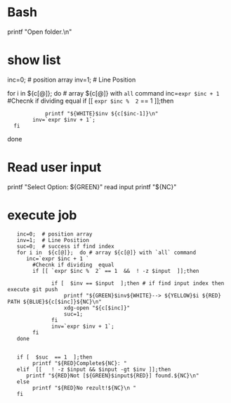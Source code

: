 # Bash #


printf "Open folder.\n"

 # show list

 inc=0;  # position array
 inv=1;  # Line Position

 for i in  ${c[@]};  do # array ${c[@]} with `all` command
    inc=`expr $inc + 1 `
      #Checnk if dividing  equal
      if [[ `expr $inc %  2` == 1  ]];then

                printf "${WHITE}$inv ${c[$inc-1]}\n"
            inv=`expr $inv + 1`;
      fi
 done


# Read user input
printf "Select Option: ${GREEN}"
read input
printf "${NC}"
 # execute job
       inc=0;  # position array
       inv=1;  # Line Position
       suc=0;  # success if find index
       for i in  ${c[@]};  do # array ${c[@]} with `all` command
          inc=`expr $inc + 1 `
            #Checnk if dividing  equal
            if [[ `expr $inc %  2` == 1  &&  ! -z $input  ]];then

                  if [  $inv == $input  ];then # if find input index then execute git push
                      printf "${GREEN}$inv${WHITE}--> ${YELLOW}$i ${RED} PATH ${BLUE}${c[$inc]}${NC}\n"
                      xdg-open "${c[$inc]}"
                      suc=1;
                  fi
                  inv=`expr $inv + 1`;
            fi
       done


       if [  $suc  == 1  ];then
            printf "${RED}Complete${NC}: "
       elif  [[   ! -z $input && $input -gt $inv ]];then
          printf "${RED}Not [${GREEN}$input${RED}] found.${NC}\n"
       else
            printf "${RED}No rezult!${NC}\n "
       fi
